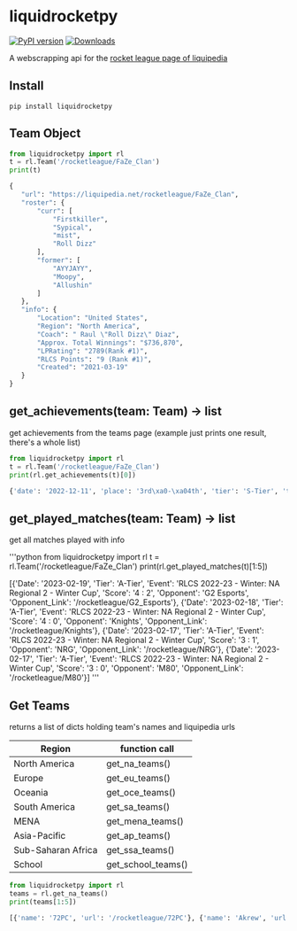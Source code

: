 # liquidrocketpy

 [![PyPI version](https://badge.fury.io/py/liquidrocketpy.svg)](https://badge.fury.io/py/liquidrocketpy)
 [![Downloads](https://static.pepy.tech/personalized-badge/liquidrocketpy?period=month&units=none&left_color=grey&right_color=blue&left_text=Downloads)](https://pepy.tech/project/liquidrocketpy)

 A webscrapping api for the [rocket league page of liquipedia](https://liquipedia.net/rocketleague/Main_Page)

## Install

 ```
 pip install liquidrocketpy
 ```

## Team Object

 ```python
 from liquidrocketpy import rl
 t = rl.Team('/rocketleague/FaZe_Clan')
 print(t)

 {
    "url": "https://liquipedia.net/rocketleague/FaZe_Clan",
    "roster": {
        "curr": [
            "Firstkiller",
            "Sypical",
            "mist",
            "Roll Dizz"
        ],
        "former": [
            "AYYJAYY",
            "Moopy",
            "Allushin"
        ]
    },
    "info": {
        "Location": "United States",
        "Region": "North America",
        "Coach": " Raul \"Roll Dizz\" Diaz",
        "Approx. Total Winnings": "$736,870",
        "LPRating": "2789(Rank #1)",
        "RLCS Points": "9 (Rank #1)",
        "Created": "2021-03-19"
    }
 }
 ```

## get_achievements(team: Team) -> list
 get achievements from the teams page (example just prints one result, there's a whole list)

 ```python
 from liquidrocketpy import rl
 t = rl.Team('/rocketleague/FaZe_Clan')
 print(rl.get_achievements(t)[0])

 {'date': '2022-12-11', 'place': '3rd\xa0-\xa04th', 'tier': 'S-Tier', 'tourn-name': 'RLCS 2022-23 - Fall Split Major', 'prize': '$25,500'}
 ```

## get_played_matches(team: Team) -> list
 get all matches played with info

 '''python
 from liquidrocketpy import rl
 t = rl.Team('/rocketleague/FaZe_Clan')
 print(rl.get_played_matches(t)[1:5])

 [{'Date': '2023-02-19', 'Tier': 'A-Tier', 'Event': 'RLCS 2022-23 - Winter: NA Regional 2 - Winter Cup', 'Score': '4 : 2', 'Opponent': 'G2 Esports', 'Opponent_Link': '/rocketleague/G2_Esports'}, {'Date': '2023-02-18', 'Tier': 'A-Tier', 'Event': 'RLCS 2022-23 - Winter: NA Regional 2 - Winter Cup', 'Score': '4 : 0', 'Opponent': 'Knights', 'Opponent_Link': '/rocketleague/Knights'}, {'Date': '2023-02-17', 'Tier': 'A-Tier', 'Event': 'RLCS 2022-23 - Winter: NA Regional 2 - Winter Cup', 'Score': '3 : 1', 'Opponent': 'NRG', 'Opponent_Link': '/rocketleague/NRG'}, {'Date': '2023-02-17', 'Tier': 'A-Tier', 'Event': 'RLCS 2022-23 - Winter: NA Regional 2 - Winter Cup', 'Score': '3 : 0', 'Opponent': 'M80', 'Opponent_Link': '/rocketleague/M80'}]
 '''

## Get Teams
 returns a list of dicts holding team's names and liquipedia urls

 | Region      | function call |
 | ----------- | ----------- |
 | North America      | get_na_teams()       |
 | Europe   | get_eu_teams()        |
 | Oceania   | get_oce_teams()    |
 | South America | get_sa_teams() |
 | MENA | get_mena_teams() |
 | Asia-Pacific | get_ap_teams() |
 | Sub-Saharan Africa | get_ssa_teams() |
 | School | get_school_teams() |

 ```python
 from liquidrocketpy import rl
 teams = rl.get_na_teams()
 print(teams[1:5])

 [{'name': '72PC', 'url': '/rocketleague/72PC'}, {'name': 'Akrew', 'url': '/rocketleague/Akrew'}, {'name': 'Alter Ego', 'url': '/rocketleague/Alter_Ego'}, {'name': 'Andriette', 'url': '/rocketleague/Andriette'}]
 ```
